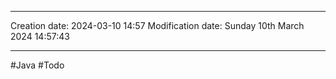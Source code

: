 

----
Creation date: 2024-03-10 14:57
Modification date: Sunday 10th March 2024 14:57:43

----

#Java 
#Todo 

